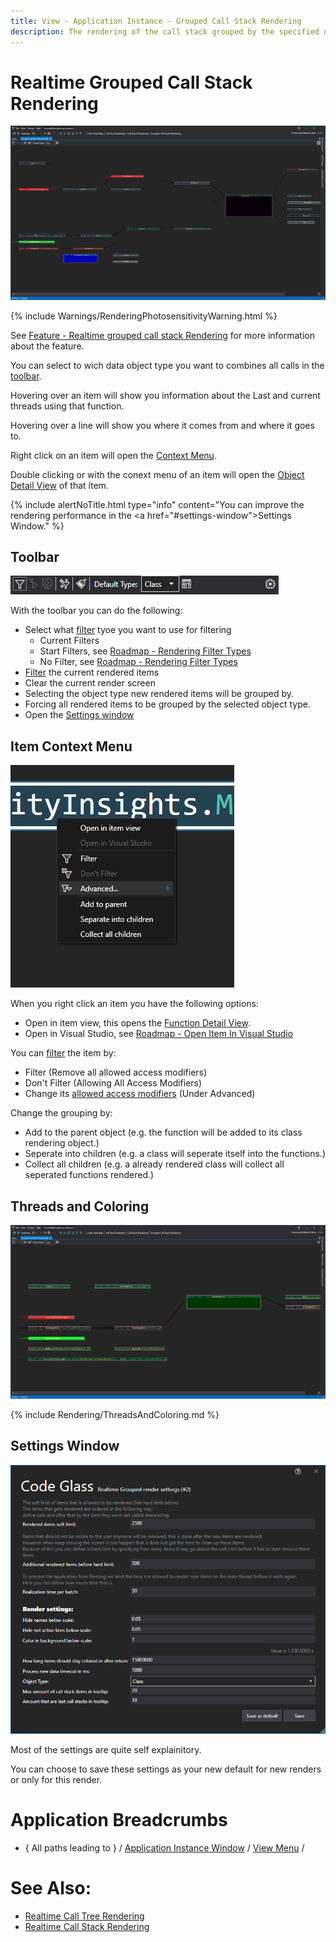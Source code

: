 ```yaml
---
title: View - Application Instance - Grouped Call Stack Rendering
description: The rendering of the call stack grouped by the specified data type, like class or namespace.
---
```

# Realtime Grouped Call Stack Rendering
![assets/img/ApplicationInstanceWindow/RealtimeGroupedCallStackRendering.png](../../../assets/img/ApplicationInstanceWindow/RealtimeGroupedCallStackRendering.png)

{% include Warnings/RenderingPhotosensitivityWarning.html  %}

See [Feature - Realtime grouped call stack Rendering](../../features/RealtimeRendering.md#realtime-grouped-call-stack-rendering) for more information about the feature.

You can select to wich data object type you want to combines all calls in the [toolbar](#toolbar).

Hovering over an item will show you information about the Last and current threads using that function.

Hovering over a line will show you where it comes from and where it goes to. 

Right click on an item will open the [Context Menu](#item-context-menu).

Double clicking or with the conext menu of an item will open the [Object Detail View](ObjectDetailsView.md) of that item.

{% include alertNoTitle.html  type="info" content="You can improve the rendering performance in the <a href=\"#settings-window\">Settings Window</a>." %}

## Toolbar
![assets/img/ApplicationInstanceWindow/GroupedCallStackRenderingToolbar.png](../../../assets/img/ApplicationInstanceWindow/GroupedCallStackRenderingToolbar.png)

With the toolbar you can do the following:


- Select what [filter](../../features/ProfilingDataFiltering.md) tyoe you want to use for filtering
    - Current Filters
    - Start Filters, see [Roadmap - Rendering Filter Types](../../Roadmap/RenderingFilterType.md)
    - No Filter, see [Roadmap - Rendering Filter Types](../../Roadmap/RenderingFilterType.md)
- [Filter](../../features/ProfilingDataFiltering.md) the current rendered items
- Clear the current render screen
- Selecting the object type new rendered items will be grouped by.
- Forcing all rendered items to be grouped by the selected object type.
- Open the [Settings window](#settings-window)

## Item Context Menu
![assets/img/ApplicationInstanceWindow/GroupedCallStackRenderingContextMenu.png](../../../assets/img/ApplicationInstanceWindow/GroupedCallStackRenderingContextMenu.png)

When you right click an item you have the following options:

- Open in item view, this opens the [Function Detail View](CodeMemberDetailsView.md).
- Open in Visual Studio, see [Roadmap - Open Item In Visual Studio](../../Roadmap/OpenItemInVisualStudio.md)

You can [filter](../../features/ProfilingDataFiltering.md) the item by:
- Filter (Remove all allowed access modifiers)
- Don't Filter (Allowing All Access Modifiers)
- Change its [allowed access modifiers](../../features/ProfilingDataFiltering.md#access-modifiers) (Under Advanced)

Change the grouping by:
- Add to the parent object (e.g. the function will be added to its class rendering object.)
- Seperate into children (e.g. a class will seperate itself into the functions.)
- Collect all children (e.g. a already rendered class will collect all seperated functions rendered.)

## Threads and Coloring
![assets/img/ApplicationInstanceWindow/RealtimeGroupedCallStackRenderingThreads.png](../../../assets/img/ApplicationInstanceWindow/RealtimeGroupedCallStackRenderingThreads.png)

{% include Rendering/ThreadsAndColoring.md %}

## Settings Window
![assets/img/ApplicationInstanceWindow/RealtimeGroupedCallStackRenderingSettings.png](../../../assets/img/ApplicationInstanceWindow/RealtimeGroupedCallStackRenderingSettings.png)

Most of the settings are quite self explainitory.

You can choose to save these settings as your new default for new renders or only for this render.

# Application Breadcrumbs
- { All paths leading to } /  [Application Instance Window](../ApplicationInstanceDockWindow.md) / [View Menu](../ApplicationInstanceDockWindow/MenuBar.md#view-menu) / 



# See Also:
- [Realtime Call Tree Rendering](CallTreeRendering.md)
- [Realtime Call Stack Rendering](CallStackRendering.md)
